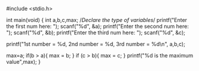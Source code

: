 #include <stdio.h>

int main(void) {
  int a,b,c,max; /*Declare the type of variables*/
  printf("Enter the first num here: ");
  scanf("%d", &a);
  printf("Enter the second num here: ");
  scanf("%d", &b);
  printf("Enter the third num here: ");
  scanf("%d", &c);

  printf("1st number = %d, 2nd number = %d, 3rd number = %d\n", a,b,c);
  
  max=a;
  if(b > a){
    max = b;
  } if (c > b){
    max = c;
  } 
  printf("%d is the maximum value",max);
}
